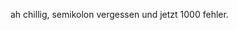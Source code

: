ah chillig, semikolon vergessen und jetzt 1000 fehler.

<!---
jeanna-ukhc/jeanna-ukhc is a ✨ special ✨ repository because its `README.md` (this file) appears on your GitHub profile.
You can click the Preview link to take a look at your changes.
--->
